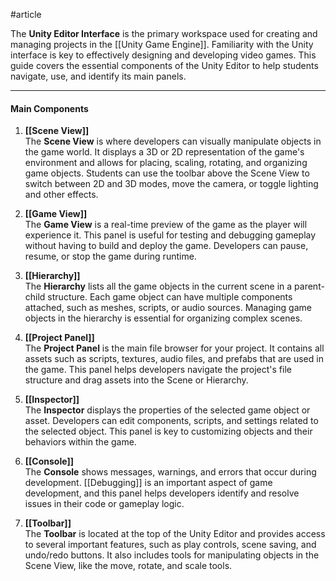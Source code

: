 #article

The **Unity Editor Interface** is the primary workspace used for creating and managing projects in the [[Unity Game Engine]]. Familiarity with the Unity interface is key to effectively designing and developing video games. This guide covers the essential components of the Unity Editor to help students navigate, use, and identify its main panels.

---
#### Main Components

1. **[[Scene View]]**  
   The **Scene View** is where developers can visually manipulate objects in the game world. It displays a 3D or 2D representation of the game's environment and allows for placing, scaling, rotating, and organizing game objects. Students can use the toolbar above the Scene View to switch between 2D and 3D modes, move the camera, or toggle lighting and other effects.

2. **[[Game View]]**  
   The **Game View** is a real-time preview of the game as the player will experience it. This panel is useful for testing and debugging gameplay without having to build and deploy the game. Developers can pause, resume, or stop the game during runtime.

3. **[[Hierarchy]]**  
   The **Hierarchy** lists all the game objects in the current scene in a parent-child structure. Each game object can have multiple components attached, such as meshes, scripts, or audio sources. Managing game objects in the hierarchy is essential for organizing complex scenes.

4. **[[Project Panel]]**  
   The **Project Panel** is the main file browser for your project. It contains all assets such as scripts, textures, audio files, and prefabs that are used in the game. This panel helps developers navigate the project's file structure and drag assets into the Scene or Hierarchy.

5. **[[Inspector]]**  
   The **Inspector** displays the properties of the selected game object or asset. Developers can edit components, scripts, and settings related to the selected object. This panel is key to customizing objects and their behaviors within the game.

6. **[[Console]]**  
   The **Console** shows messages, warnings, and errors that occur during development. [[Debugging]] is an important aspect of game development, and this panel helps developers identify and resolve issues in their code or gameplay logic.

7. **[[Toolbar]]**  
   The **Toolbar** is located at the top of the Unity Editor and provides access to several important features, such as play controls, scene saving, and undo/redo buttons. It also includes tools for manipulating objects in the Scene View, like the move, rotate, and scale tools.

